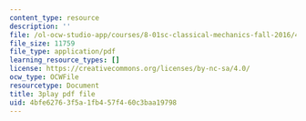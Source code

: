 ```yaml
---
content_type: resource
description: ''
file: /ol-ocw-studio-app/courses/8-01sc-classical-mechanics-fall-2016/4bfe62763f5a1fb457f460c3baa19798_5zXYEVWSIsg.pdf
file_size: 11759
file_type: application/pdf
learning_resource_types: []
license: https://creativecommons.org/licenses/by-nc-sa/4.0/
ocw_type: OCWFile
resourcetype: Document
title: 3play pdf file
uid: 4bfe6276-3f5a-1fb4-57f4-60c3baa19798
---
```

